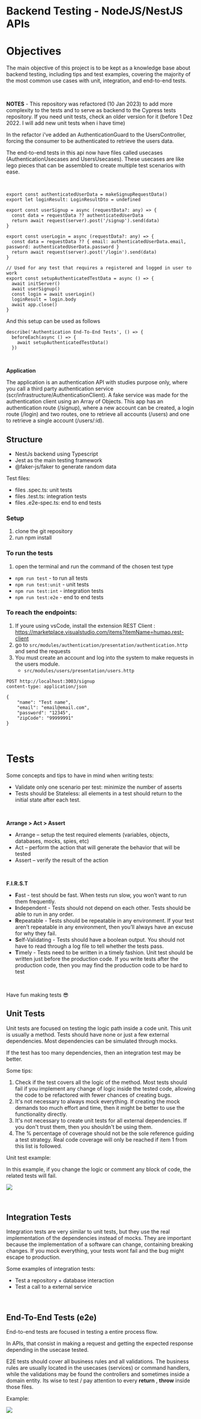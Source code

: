 # Backend Testing - NodeJS/NestJS APIs

# Objectives

The main objective of this project is to be kept as a knowledge base about backend testing, including tips and test examples, covering the majority of the most common use cases with unit, integration, and end-to-end tests.

<br>

**NOTES** - This repository was refactored (10 Jan 2023) to add more complexity to the tests and to serve as backend to the Cypress tests repository. If you need unit tests, check an older version for it (before 1 Dez 2022. I will add new unit tests when i have time)

In the refactor i've added an AuthenticationGuard to the UsersController, forcing the consumer to be authenticated to retrieve the users data. 

The end-to-end tests in this api now have files called usecases (AuthenticationUsecases and UsersUsecases). These usecases are like lego pieces that can be assembled to create multiple test scenarios with ease.

<br>

```
export const authenticatedUserData = makeSignupRequestData()
export let loginResult: LoginResultDto = undefined

export const userSignup = async (requestData?: any) => {
  const data = requestData ?? authenticatedUserData
  return await request(server).post('/signup').send(data)
}

export const userLogin = async (requestData?: any) => {
  const data = requestData ?? { email: authenticatedUserData.email, password: authenticatedUserData.password }
  return await request(server).post('/login').send(data)
}

// Used for any test that requires a registered and logged in user to work
export const setupAuthenticatedTestData = async () => {
  await initServer()
  await userSignup()
  const login = await userLogin()
  loginResult = login.body
  await app.close()
}

```


And this setup can be used as follows


```
describe('Authentication End-To-End Tests', () => {
  beforeEach(async () => {
    await setupAuthenticatedTestData()
  })

```

</br>

**Application**

The application is an authentication API with studies purpose only, where you call a third party authentication service (scr/infrastructure/AuthenticationClient). A fake service was made for the authentication client using an Array of Objects. This app has an authentication route (/signup), where a new account can be created, a login route (/login) and two routes, one to retrieve all accounts (/users) and one to retrieve a single account (/users/:id). 


## Structure

- NestJs backend using Typescript
- Jest as the main testing framework
- @faker-js/faker to generate random data

Test files:

- files .spec.ts: unit tests
- files .test.ts: integration tests
- files .e2e-spec.ts: end to end tests

### Setup

1. clone the git repository
1. run npm install

### To run the tests

1. open the terminal and run the command of the chosen test type

- `npm run test` - to run all tests
- `npm run test:unit` - unit tests
- `npm run test:int`  - integration tests
- `npm run test:e2e`  - end to end tests


###  To reach the endpoints:

1. If youre using vsCode, install the extension REST Client : https://marketplace.visualstudio.com/items?itemName=humao.rest-client
1. go to ``src/modules/authentication/presentation/authentication.http`` and send the requests
1. You must create an account and log into the system to make requests in the users module.
    - ``src/modules/users/presentation/users.http`` 

```
POST http://localhost:3003/signup
content-type: application/json

{
    "name": "Test name",
    "email": "email@email.com",
    "password": "12345",    
    "zipCode": "99999991"    
}

```

</br>


# Tests

Some concepts and tips to have in mind when writing tests:

- Validate only one scenario per test: minimize the number of asserts
- Tests should be Stateless: all elements in a test should return to the initial state after each test.

</br>

**Arrange > Act > Assert**
- Arrange – setup the test required elements (variables, objects, databases, mocks, spies, etc)
- Act – perform the action that will generate the behavior that will be tested
- Assert – verify the result of the action

</br>

**F.I.R.S.T**
- **F**ast - test should be fast. When tests run slow, you won’t want to run them frequently.
- **I**ndependent - Tests should not depend on each other. Tests should be able to run in any order.
- **R**epeatable - Tests should be repeatable in any environment. If your test aren’t repeatable in any environment, then you’ll always have an excuse for why they fail.
- **S**elf-Validating - Tests should have a boolean output. You should not have to read through a log file to tell whether the tests pass.
- **T**imely - Tests need to be written in a timely fashion. Unit test should be written just before the production code. If you write tests after the production code, then you may find the production code to be hard to test

</br>

Have fun making tests :sunglasses:

## Unit Tests

Unit tests are focused on testing the logic path inside a code unit. This unit is usually a method. Tests should have none or just a few external dependencies. Most dependencies can be simulated through mocks. 

If the test has too many dependencies, then an integration test may be better.

Some tips:

1. Check if the test covers all the logic of the method. Most tests should fail if you implement any change of logic inside the tested code, allowing the code to be refactored with fewer chances of creating bugs.
2. It's not necessary to always mock everything. If creating the mock demands too much effort and time, then it might be better to use the functionality directly.
3. It's not necessary to create unit tests for all external dependencies. If you don't trust them, then you shouldn't be using them.
4. The % percentage of coverage should not be the sole reference guiding a test strategy. Real code coverage will only be reached if item 1 from this list is followed.

Unit test example:

In this example, if you change the logic or comment any block of code, the related tests will fail.

![](docs/unit-test.jpg)

</br>

## Integration Tests

Integration tests are very similar to unit tests, but they use the real implementation of the dependencies instead of mocks. They are important because the implementation of a software can change, containing breaking changes. If you mock everything, your tests wont fail and the bug might escape to production.

Some examples of integration tests:

- Test a repository + database interaction
- Test a call to a external service


</br>

## End-To-End Tests (e2e)

End-to-end tests are focused in testing a entire process flow.

In APIs, that consist in making a request and getting the expected response depending in the usecase tested.

E2E tests should cover all business rules and all validations. The business rules are usually located in the usecases (services) or command handlers, while the validations may be found the controllers and sometimes inside a domain entity. Its wise to test / pay attention to every **return** , **throw** inside those files.

Example:

![](docs/e2e-business-rules.jpg)
